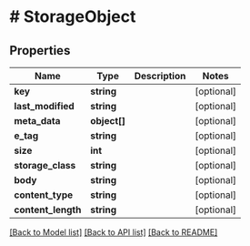 # # StorageObject

## Properties

Name | Type | Description | Notes
------------ | ------------- | ------------- | -------------
**key** | **string** |  | [optional] 
**last_modified** | **string** |  | [optional] 
**meta_data** | **object[]** |  | [optional] 
**e_tag** | **string** |  | [optional] 
**size** | **int** |  | [optional] 
**storage_class** | **string** |  | [optional] 
**body** | **string** |  | [optional] 
**content_type** | **string** |  | [optional] 
**content_length** | **string** |  | [optional] 

[[Back to Model list]](../../README.md#documentation-for-models) [[Back to API list]](../../README.md#documentation-for-api-endpoints) [[Back to README]](../../README.md)



